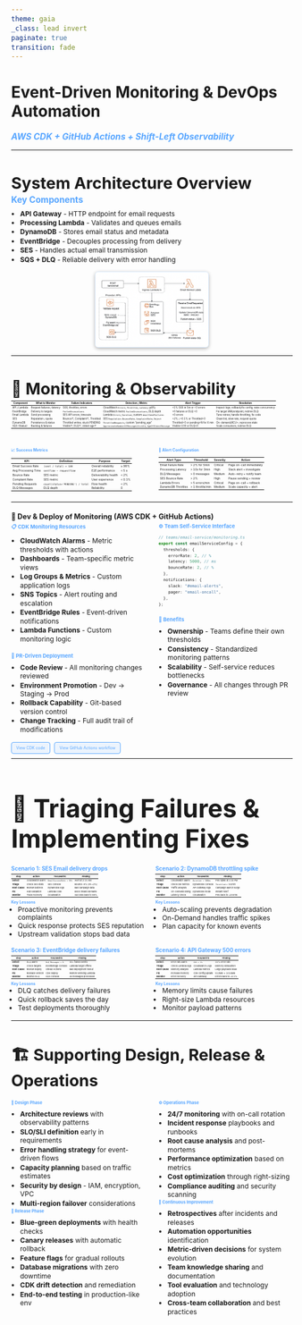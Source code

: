 ```yaml
---
theme: gaia
_class: lead invert
paginate: true
transition: fade
---
```


<style>
section {
  overflow: hidden;
  padding: 1.5rem;
}

section.smaller {
  padding: 1rem;
}

section.smaller h2 {
  font-size: 1.8rem;
  margin-bottom: 0.8rem;
}

section.smaller table {
  margin: 0;
}
</style>

# Event-Driven Monitoring & DevOps Automation

### _AWS CDK + GitHub Actions + Shift-Left Observability_

---

<!-- _class: invert -->

## System Architecture Overview

### Key Components

- **API Gateway** - HTTP endpoint for email requests
- **Processing Lambda** - Validates and queues emails
- **DynamoDB** - Stores email status and metadata
- **EventBridge** - Decouples processing from delivery
- **SES** - Handles actual email transmission
- **SQS + DLQ** - Reliable delivery with error handling

![System Design](images/system-design.png)

<style scoped>
h2 {
  font-size: 1.8rem;
  margin-bottom: 0.2rem;
}

h3 {
  font-size: 0.8rem;
  color: #58a6ff;
  margin: 0.1rem 0 0.05rem 0;
}

ul {
  font-size: 0.75rem;
  line-height: 1.1;
  margin: 0.05rem 0 0.1rem 0;
  padding-left: 0.8rem;
}

ul li {
  margin: 0.05rem 0;
}

img {
  max-width: 40%;
  max-height: 25vh;
  height: auto;
  margin: 0.1rem auto 0.1rem auto;
  display: block;
  border-radius: 6px;
  border: 1px solid rgba(88,166,255,0.2);
  box-shadow: 0 2px 6px rgba(0,0,0,0.3);
}
</style>

---

<!-- _class: invert smaller -->

## 📡 Monitoring & Observability

<div style="font-size:0.315em;">

| **Component** | **What to Monitor**        | **Failure Indicators**          | **Detection / Metric**                                     | **Alert Trigger**                  | **Resolution**                                       |
| ------------- | -------------------------- | ------------------------------- | ---------------------------------------------------------- | ---------------------------------- | ---------------------------------------------------- |
| API / Lambda  | Request failures / latency | 5XX, throttles, errors          | CloudWatch `Errors`, `Throttles`, `Latency` (p95)          | >1% 5XX in 5m or >3 errors         | Inspect logs; rollback/fix config; raise concurrency |
| EventBridge   | Delivery to targets        | `FailedInvocations`             | CloudWatch metric `FailedInvocations`; DLQ depth           | >0 failures or DLQ >0              | Fix target IAM/endpoint; redrive DLQ                 |
| Email Lambda  | Send processing            | SES API errors, timeouts        | Lambda `Errors`, `Duration`; custom `emailSendFailures`    | >0 errors                          | Tune retries; handle throttling; fix code            |
| SES           | Reputation / quota         | Bounce↑, Complaint↑, Throttled  | SES `Reputation.BounceRate`, `ComplaintRate`, `Reject`     | >2% / >0.1% or Throttled>0         | Clean list; slow rate; request quota                 |
| DynamoDB      | Persistence & status       | Throttled writes; stuck PENDING | `ThrottledRequests`; custom “pending_age”                  | Throttled>0 or pending>N for X min | On-demand/RCU+; reprocess stale                      |
| SQS (Status)  | Backlog & failures         | Visible↑; DLQ↑; oldest age↑     | `ApproximateNumberOfMessagesVisible`, `AgeOfOldestMessage` | Visible>100 or DLQ>0               | Scale consumers; redrive DLQ                         |

</div>

<div style="margin-top: 2rem; display: grid; grid-template-columns: 1fr 1fr; gap: 1.5rem;">

<div>
<h3 style="font-size: 50%;">📈 Success Metrics</h3>

<div style="font-size:0.364em;">

| **KPI**             | **Definition**                    | **Purpose**           | **Target** |
| ------------------- | --------------------------------- | --------------------- | ---------- |
| Email Success Rate  | `(sent / total) × 100`            | Overall reliability   | ≥ 98%      |
| Avg Processing Time | `sentTime − requestTime`          | E2E performance       | < 5 s      |
| Bounce Rate         | SES metric                        | Deliverability health | < 2%       |
| Complaint Rate      | SES metric                        | User experience       | < 0.1%     |
| Pending Requests    | `count(status='PENDING') / total` | Flow health           | < 2%       |
| DLQ Messages        | DLQ depth                         | Reliability           | 0          |

</div>
</div>

<div>
<h3 style="font-size: 50%;">🚨 Alert Configuration</h3>

<div style="font-size:0.364em;">

| **Alert Type**     | **Threshold**    | **Severity** | **Action**                |
| ------------------ | ---------------- | ------------ | ------------------------- |
| Email Failure Rate | > 2% for 5min    | Critical     | Page on-call immediately  |
| Processing Latency | > 10s for 3min   | High         | Slack alert + investigate |
| DLQ Messages       | > 0 messages     | Medium       | Auto-retry + notify team  |
| SES Bounce Rate    | > 2%             | High         | Pause sending + review    |
| Lambda Errors      | > 5 errors/min   | Critical     | Page on-call + rollback   |
| DynamoDB Throttles | > 1 throttle/min | Medium       | Scale capacity + alert    |

</div>
</div>

</div>

</div>

<!-- _class: invert -->

---

<!-- _class: invert -->

<h2 style="font-size: 91%;">🧩 Dev & Deploy of Monitoring (AWS CDK + GitHub Actions)</h2>

<div style="display: grid; grid-template-columns: 1fr 1fr; gap: 1.5rem; font-size: 0.6em;">

<div>
<h3 style="color: #58a6ff; margin-bottom: 0.5rem;">📋 CDK Monitoring Resources</h3>

- **CloudWatch Alarms** - Metric thresholds with actions
- **Dashboards** - Team-specific metric views
- **Log Groups & Metrics** - Custom application logs
- **SNS Topics** - Alert routing and escalation
- **EventBridge Rules** - Event-driven notifications
- **Lambda Functions** - Custom monitoring logic

<h3 style="color: #58a6ff; margin: 1rem 0 0.5rem 0;">🔄 PR-Driven Deployment</h3>

- **Code Review** - All monitoring changes reviewed
- **Environment Promotion** - Dev → Staging → Prod
- **Rollback Capability** - Git-based version control
- **Change Tracking** - Full audit trail of modifications
</div>

<div>
<h3 style="color: #58a6ff; margin-bottom: 0.5rem;">⚙️ Team Self-Service Interface</h3>

```typescript
// teams/email-service/monitoring.ts
export const emailServiceConfig = {
  thresholds: {
    errorRate: 2, // %
    latency: 5000, // ms
    bounceRate: 2, // %
  },
  notifications: {
    slack: "#email-alerts",
    pager: "email-oncall",
  },
};
```

<h3 style="color: #58a6ff; margin: 1rem 0 0.5rem 0;">🎯 Benefits</h3>

- **Ownership** - Teams define their own thresholds
- **Consistency** - Standardized monitoring patterns
- **Scalability** - Self-service reduces bottlenecks
- **Governance** - All changes through PR review
</div>

</div>

<div style="margin-top:1.2rem; font-size: 50%;">
  <a href="./code/cdk-monitoring.html" style="padding:5px 8px;border:1px solid #58a6ff;border-radius:4px;text-decoration:none;color:#58a6ff;background:rgba(88,166,255,0.1);">View CDK code</a>
  &nbsp;&nbsp;
  <a href="./code/gha-monitoring.html" style="padding:5px 8px;border:1px solid #58a6ff;border-radius:4px;text-decoration:none;color:#58a6ff;background:rgba(88,166,255,0.1);">View GitHub Actions workflow</a>
</div>

---

<!-- _class: invert smaller -->

<h2 style="font-size: 2.8rem !important; margin-bottom: 1.2rem !important;">🔧 Triaging Failures & Implementing Fixes</h2>

<div style="display: grid; grid-template-columns: 1fr 1fr; gap: 0.8rem; font-size: 0.28em; margin-top: 0.8rem;">

<div>
<h3 style="font-size: 2.5em !important; margin-bottom: 0.3em !important; color: #58a6ff;"><strong>Scenario 1</strong>: SES Email delivery drops</h3>

| **Step**       | **Action**       | **Tool/Metric**          | **Finding**           |
| -------------- | ---------------- | ------------------------ | --------------------- |
| **Detect**     | CloudWatch alarm | `EmailSuccessRate < 95%` | Alert at 2:15 AM      |
| **Triage**     | Check SES stats  | SES Console              | Bounce: 8% (vs <2%)   |
| **Root Cause** | Review batches   | DynamoDB logs            | Bad campaign data     |
| **Fix**        | Add validation   | Lambda code              | Block invalid domains |
| **Monitor**    | Track recovery   | CloudWatch               | Success back to 98%   |

<h4 style="font-size: 1.8em !important; margin: 0.5em 0 0.2em 0 !important; color: #58a6ff;"><strong>Key Lessons</strong></h4>
<ul style="margin: 0; padding-left: 1em; line-height: 1.2;">
<li>Proactive monitoring prevents complaints</li>
<li>Quick response protects SES reputation</li>
<li>Upstream validation stops bad data</li>
</ul>
</div>

<div>
<h3 style="font-size: 2.5em !important; margin-bottom: 0.3em !important; color: #58a6ff;"><strong>Scenario 2</strong>: DynamoDB throttling spike</h3>

| **Step**       | **Action**        | **Tool/Metric**    | **Finding**           |
| -------------- | ----------------- | ------------------ | --------------------- |
| **Detect**     | CloudWatch alarm  | `Duration > 500ms` | P95 spike at 3:30 PM  |
| **Triage**     | Check DB metrics  | DynamoDB Console   | `Throttled` = 15/min  |
| **Root Cause** | Traffic analysis  | API Gateway logs   | Campaign launch surge |
| **Fix**        | On-Demand billing | DynamoDB mode      | Instant relief        |
| **Monitor**    | Latency check     | CloudWatch         | P95 back to <200ms    |

<h4 style="font-size: 1.8em !important; margin: 0.5em 0 0.2em 0 !important; color: #58a6ff;"><strong>Key Lessons</strong></h4>
<ul style="margin: 0; padding-left: 1em; line-height: 1.2;">
<li>Auto-scaling prevents degradation</li>
<li>On-Demand handles traffic spikes</li>
<li>Plan capacity for known events</li>
</ul>
</div>

<div>
<h3 style="font-size: 2.5em !important; margin-bottom: 0.3em !important; color: #58a6ff;"><strong>Scenario 3</strong>: EventBridge delivery failures</h3>

| **Step**       | **Action**       | **Tool/Metric**     | **Finding**            |
| -------------- | ---------------- | ------------------- | ---------------------- |
| **Detect**     | DLQ alarm        | `DLQ Messages > 0`  | 50+ failed events      |
| **Triage**     | Check targets    | EventBridge Console | Lambda target offline  |
| **Root Cause** | Review deploy    | GitHub Actions      | Bad deployment rollout |
| **Fix**        | Rollback version | CDK deploy          | Restore working Lambda |
| **Monitor**    | Redrive DLQ      | SQS Console         | All messages processed |

<h4 style="font-size: 1.8em !important; margin: 0.5em 0 0.2em 0 !important; color: #58a6ff;"><strong>Key Lessons</strong></h4>
<ul style="margin: 0; padding-left: 1em; line-height: 1.2;">
<li>DLQ catches delivery failures</li>
<li>Quick rollback saves the day</li>
<li>Test deployments thoroughly</li>
</ul>
</div>

<div>
<h3 style="font-size: 2.5em !important; margin-bottom: 0.3em !important; color: #58a6ff;"><strong>Scenario 4</strong>: API Gateway 500 errors</h3>

| **Step**       | **Action**        | **Tool/Metric**   | **Finding**          |
| -------------- | ----------------- | ----------------- | -------------------- |
| **Detect**     | Error rate alarm  | `5XX > 1%`        | 15% error rate       |
| **Triage**     | Check Lambda logs | CloudWatch Logs   | Memory exhaustion    |
| **Root Cause** | Memory analysis   | Lambda metrics    | Large payloads issue |
| **Fix**        | Increase memory   | CDK config update | 512MB → 1024MB       |
| **Monitor**    | Error recovery    | API Gateway       | Errors back to <0.1% |

<h4 style="font-size: 1.8em !important; margin: 0.5em 0 0.2em 0 !important; color: #58a6ff;"><strong>Key Lessons</strong></h4>
<ul style="margin: 0; padding-left: 1em; line-height: 1.2;">
<li>Memory limits cause failures</li>
<li>Right-size Lambda resources</li>
<li>Monitor payload patterns</li>
</ul>
</div>

</div>

---

<!-- _class: invert -->

## 🏗️ Supporting Design, Release & Operations

<div style="display: grid; grid-template-columns: 1fr 1fr; gap: 1.5rem; font-size: 0.48em; margin-top: 1rem;">

<div>

### **🎨 Design Phase**

- **Architecture reviews** with observability patterns
- **SLO/SLI definition** early in requirements
- **Error handling strategy** for event-driven flows
- **Capacity planning** based on traffic estimates
- **Security by design** - IAM, encryption, VPC
- **Multi-region failover** considerations

### **🚀 Release Phase**

- **Blue-green deployments** with health checks
- **Canary releases** with automatic rollback
- **Feature flags** for gradual rollouts
- **Database migrations** with zero downtime
- **CDK drift detection** and remediation
- **End-to-end testing** in production-like env
</div>

<div>

### **⚙️ Operations Phase**

- **24/7 monitoring** with on-call rotation
- **Incident response** playbooks and runbooks
- **Root cause analysis** and post-mortems
- **Performance optimization** based on metrics
- **Cost optimization** through right-sizing
- **Compliance auditing** and security scanning

### **🔄 Continuous Improvement**

- **Retrospectives** after incidents and releases
- **Automation opportunities** identification
- **Metric-driven decisions** for system evolution
- **Team knowledge sharing** and documentation
- **Tool evaluation** and technology adoption
- **Cross-team collaboration** and best practices
</div>

</div>

<style scoped>
h3 {
  color: #58a6ff;
  font-size: 1.1em;
  margin-bottom: 0.5rem;
}

ul {
  margin: 0;
  padding-left: 1rem;
  line-height: 1.3;
}

li {
  margin-bottom: 0.2rem;
}
</style>
